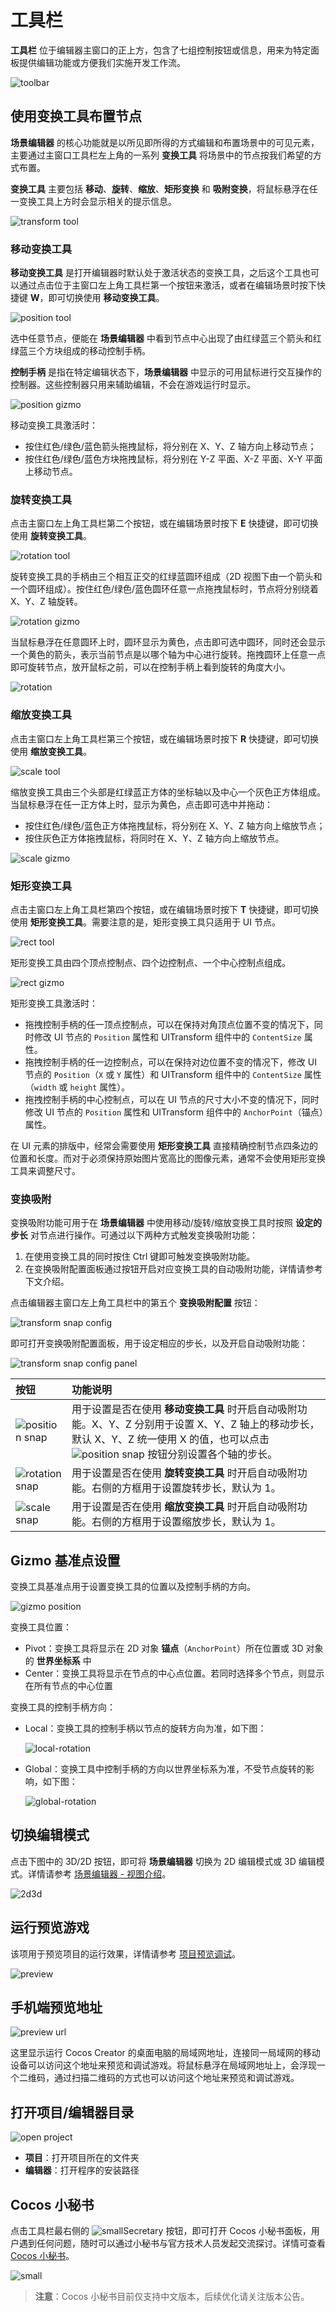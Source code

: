 # 工具栏

**工具栏** 位于编辑器主窗口的正上方，包含了七组控制按钮或信息，用来为特定面板提供编辑功能或方便我们实施开发工作流。

![toolbar](./img/toolbarEdit.png)

## 使用变换工具布置节点

**场景编辑器** 的核心功能就是以所见即所得的方式编辑和布置场景中的可见元素，主要通过主窗口工具栏左上角的一系列 **变换工具** 将场景中的节点按我们希望的方式布置。

**变换工具** 主要包括 **移动**、**旋转**、**缩放**、**矩形变换** 和 **吸附变换**，将鼠标悬浮在任一变换工具上方时会显示相关的提示信息。

![transform tool](./img/transform_tool.png)

### 移动变换工具

**移动变换工具** 是打开编辑器时默认处于激活状态的变换工具，之后这个工具也可以通过点击位于主窗口左上角工具栏第一个按钮来激活，或者在编辑场景时按下快捷键 **W**，即可切换使用 **移动变换工具**。

![position tool](./img/position-tool.png)

选中任意节点，便能在 **场景编辑器** 中看到节点中心出现了由红绿蓝三个箭头和红绿蓝三个方块组成的移动控制手柄。

**控制手柄** 是指在特定编辑状态下，**场景编辑器** 中显示的可用鼠标进行交互操作的控制器。这些控制器只用来辅助编辑，不会在游戏运行时显示。

![position gizmo](./img/position-gizmo.png)

移动变换工具激活时：
- 按住红色/绿色/蓝色箭头拖拽鼠标，将分别在 X、Y、Z 轴方向上移动节点；
- 按住红色/绿色/蓝色方块拖拽鼠标，将分别在 Y-Z 平面、X-Z 平面、X-Y 平面上移动节点。

### 旋转变换工具

点击主窗口左上角工具栏第二个按钮，或在编辑场景时按下 **E** 快捷键，即可切换使用 **旋转变换工具**。

![rotation tool](./img/rotation-tool.png)

旋转变换工具的手柄由三个相互正交的红绿蓝圆环组成（2D 视图下由一个箭头和一个圆环组成）。按住红色/绿色/蓝色圆环任意一点拖拽鼠标时，节点将分别绕着 X、Y、Z 轴旋转。

![rotation gizmo](./img/rotation-gizmo.png)

当鼠标悬浮在任意圆环上时，圆环显示为黄色，点击即可选中圆环，同时还会显示一个黄色的箭头，表示当前节点是以哪个轴为中心进行旋转。拖拽圆环上任意一点即可旋转节点，放开鼠标之前，可以在控制手柄上看到旋转的角度大小。

![rotation](./img/rotation.png)

### 缩放变换工具

点击主窗口左上角工具栏第三个按钮，或在编辑场景时按下 **R** 快捷键，即可切换使用 **缩放变换工具**。

![scale tool](./img/scale-tool.png)

缩放变换工具由三个头部是红绿蓝正方体的坐标轴以及中心一个灰色正方体组成。当鼠标悬浮在任一正方体上时，显示为黄色，点击即可选中并拖动：

- 按住红色/绿色/蓝色正方体拖拽鼠标，将分别在 X、Y、Z 轴方向上缩放节点；
- 按住灰色正方体拖拽鼠标，将同时在 X、Y、Z 轴方向上缩放节点。

![scale gizmo](./img/scale-gizmo.png)

### 矩形变换工具

点击主窗口左上角工具栏第四个按钮，或在编辑场景时按下 **T** 快捷键，即可切换使用 **矩形变换工具**。需要注意的是，矩形变换工具只适用于 UI 节点。

![rect tool](./img/rect-tool.png)

矩形变换工具由四个顶点控制点、四个边控制点、一个中心控制点组成。

![rect gizmo](./img/rect-gizmo.png)

矩形变换工具激活时：
- 拖拽控制手柄的任一顶点控制点，可以在保持对角顶点位置不变的情况下，同时修改 UI 节点的 `Position` 属性和 UITransform 组件中的 `ContentSize` 属性。
- 拖拽控制手柄的任一边控制点，可以在保持对边位置不变的情况下，修改 UI 节点的 `Position`（`X` 或 `Y` 属性）和 UITransform 组件中的 `ContentSize` 属性（`width` 或 `height` 属性）。
- 拖拽控制手柄的中心控制点，可以在 UI 节点的尺寸大小不变的情况下，同时修改 UI 节点的 `Position` 属性和 UITransform 组件中的 `AnchorPoint`（锚点）属性。

在 UI 元素的排版中，经常会需要使用 **矩形变换工具** 直接精确控制节点四条边的位置和长度。而对于必须保持原始图片宽高比的图像元素，通常不会使用矩形变换工具来调整尺寸。

### 变换吸附

变换吸附功能可用于在 **场景编辑器** 中使用移动/旋转/缩放变换工具时按照 **设定的步长** 对节点进行操作。可通过以下两种方式触发变换吸附功能：

1. 在使用变换工具的同时按住 <kdb>Ctrl</kdb> 键即可触发变换吸附功能。
2. 在变换吸附配置面板通过按钮开启对应变换工具的自动吸附功能，详情请参考下文介绍。

点击编辑器主窗口左上角工具栏中的第五个 **变换吸附配置** 按钮：

![transform snap config](img/transform-snap-config.png)

即可打开变换吸附配置面板，用于设定相应的步长，以及开启自动吸附功能：

![transform snap config panel](img/transform-snap-config-panel.png)

| 按钮 | 功能说明 |
| :-- | :-- |
| ![position snap](img/position-snap.png)  | 用于设置是否在使用 **移动变换工具** 时开启自动吸附功能。X、Y、Z 分别用于设置 X、Y、Z 轴上的移动步长，默认 X、Y、Z 统一使用 X 的值，也可以点击 ![position snap](img/position-snap1.png) 按钮分别设置各个轴的步长。   |
| ![rotation snap](img/rotation-snap.png)  | 用于设置是否在使用 **旋转变换工具** 时开启自动吸附功能。右侧的方框用于设置旋转步长，默认为 1。 |
| ![scale snap](img/scale-snap.png)        | 用于设置是否在使用 **缩放变换工具** 时开启自动吸附功能。右侧的方框用于设置缩放步长，默认为 1。 |

## Gizmo 基准点设置

变换工具基准点用于设置变换工具的位置以及控制手柄的方向。

![gizmo position](./img/gizmo_position.png)

变换工具位置：

- Pivot：变换工具将显示在 2D 对象 **锚点**（`AnchorPoint`）所在位置或 3D 对象的 **世界坐标系** 中
- Center：变换工具将显示在节点的中心点位置。若同时选择多个节点，则显示在所有节点的中心位置

变换工具的控制手柄方向：

- Local：变换工具的控制手柄以节点的旋转方向为准，如下图：

  ![local-rotation](./img/local-rotation.png)

- Global：变换工具中控制手柄的方向以世界坐标系为准，不受节点旋转的影响，如下图：

  ![global-rotation](./img/global-rotation.png)

## 切换编辑模式

点击下图中的 3D/2D 按钮，即可将 **场景编辑器** 切换为 2D 编辑模式或 3D 编辑模式。详情请参考 [场景编辑器 - 视图介绍](../scene/index.md#%E8%A7%86%E5%9B%BE%E4%BB%8B%E7%BB%8D)。

![2d3d](./img/2d3d.png)

## 运行预览游戏

该项用于预览项目的运行效果，详情请参考 [项目预览调试](../preview/index.md)。

![preview](./img/preview.png)

## 手机端预览地址

![preview url](./img/preview_url.png)

这里显示运行 Cocos Creator 的桌面电脑的局域网地址，连接同一局域网的移动设备可以访问这个地址来预览和调试游戏。将鼠标悬浮在局域网地址上，会浮现一个二维码，通过扫描二维码的方式也可以访问这个地址来预览和调试游戏。

## 打开项目/编辑器目录

![open project](./img/open_project.png)

- **项目**：打开项目所在的文件夹
- **编辑器**：打开程序的安装路径

## Cocos 小秘书

点击工具栏最右侧的 ![smallSecretary](./img/smallSecretary.png) 按钮，即可打开 Cocos 小秘书面板，用户遇到任何问题，随时可以通过小秘书与官方技术人员发起交流探讨。详情可查看 [Cocos 小秘书](https://www.cocos.com/assistant)。

![small](./img/small.png)

>**注意**：Cocos 小秘书目前仅支持中文版本，后续优化请关注版本公告。
